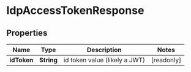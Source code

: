 

# IdpAccessTokenResponse


## Properties

| Name | Type | Description | Notes |
|------------ | ------------- | ------------- | -------------|
|**idToken** | **String** | id token value (likely a JWT) |  [readonly] |



